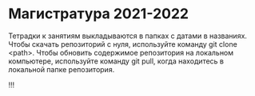 # Магистратура 2021-2022

Тетрадки к занятиям выкладываются в папках с датами в названиях. Чтобы скачать репозиторий с нуля, используйте команду git clone \<path>. Чтобы обновить содержимое репозитория на локальном компьютере, используйте команду git pull, когда находитесь в локальной папке репозитория. 

!!!
